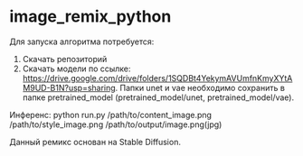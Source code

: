 # image_remix_python

Для запуска алгоритма потребуется:
1) Скачать репозиторий
2) Скачать модели по ссылке: https://drive.google.com/drive/folders/1SQDBt4YekymAVUmfnKmyXYtAM9UD-B1N?usp=sharing. Папки unet и vae необходимо сохранить в папке pretrained_model (pretrained_model/unet, pretrained_model/vae).

Инференс:
python run.py /path/to/content_image.png /path/to/style_image.png /path/to/output/image.png(jpg)

Данный ремикс основан на Stable Diffusion.
